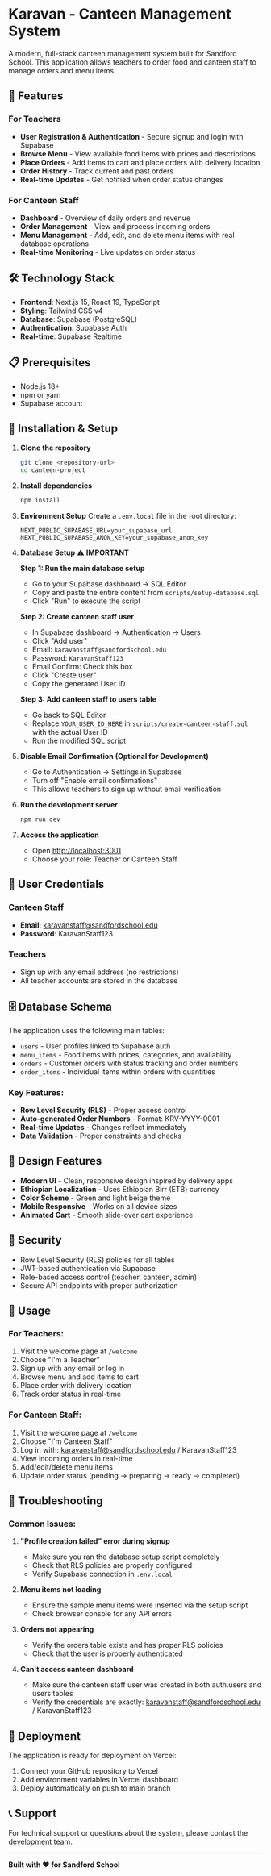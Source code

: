 # Karavan - Canteen Management System

A modern, full-stack canteen management system built for Sandford School. This application allows teachers to order food and canteen staff to manage orders and menu items.

## 🚀 Features

### For Teachers
- **User Registration & Authentication** - Secure signup and login with Supabase
- **Browse Menu** - View available food items with prices and descriptions
- **Place Orders** - Add items to cart and place orders with delivery location
- **Order History** - Track current and past orders
- **Real-time Updates** - Get notified when order status changes

### For Canteen Staff
- **Dashboard** - Overview of daily orders and revenue
- **Order Management** - View and process incoming orders
- **Menu Management** - Add, edit, and delete menu items with real database operations
- **Real-time Monitoring** - Live updates on order status

## 🛠️ Technology Stack

- **Frontend**: Next.js 15, React 19, TypeScript
- **Styling**: Tailwind CSS v4
- **Database**: Supabase (PostgreSQL)
- **Authentication**: Supabase Auth
- **Real-time**: Supabase Realtime

## 📋 Prerequisites

- Node.js 18+ 
- npm or yarn
- Supabase account

## 🔧 Installation & Setup

1. **Clone the repository**
   ```bash
   git clone <repository-url>
   cd canteen-project
   ```

2. **Install dependencies**
   ```bash
   npm install
   ```

3. **Environment Setup**
   Create a `.env.local` file in the root directory:
   ```env
   NEXT_PUBLIC_SUPABASE_URL=your_supabase_url
   NEXT_PUBLIC_SUPABASE_ANON_KEY=your_supabase_anon_key
   ```

4. **Database Setup** ⚠️ **IMPORTANT**
   
   **Step 1: Run the main database setup**
   - Go to your Supabase dashboard → SQL Editor
   - Copy and paste the entire content from `scripts/setup-database.sql`
   - Click "Run" to execute the script
   
   **Step 2: Create canteen staff user**
   - In Supabase dashboard → Authentication → Users
   - Click "Add user"
   - Email: `karavanstaff@sandfordschool.edu`
   - Password: `KaravanStaff123`
   - Email Confirm: Check this box
   - Click "Create user"
   - Copy the generated User ID
   
   **Step 3: Add canteen staff to users table**
   - Go back to SQL Editor
   - Replace `YOUR_USER_ID_HERE` in `scripts/create-canteen-staff.sql` with the actual User ID
   - Run the modified SQL script

5. **Disable Email Confirmation (Optional for Development)**
   - Go to Authentication → Settings in Supabase
   - Turn off "Enable email confirmations"
   - This allows teachers to sign up without email verification

6. **Run the development server**
   ```bash
   npm run dev
   ```

7. **Access the application**
   - Open [http://localhost:3001](http://localhost:3001)
   - Choose your role: Teacher or Canteen Staff

## 👥 User Credentials

### Canteen Staff
- **Email**: karavanstaff@sandfordschool.edu
- **Password**: KaravanStaff123

### Teachers
- Sign up with any email address (no restrictions)
- All teacher accounts are stored in the database

## 🗄️ Database Schema

The application uses the following main tables:
- `users` - User profiles linked to Supabase auth
- `menu_items` - Food items with prices, categories, and availability
- `orders` - Customer orders with status tracking and order numbers
- `order_items` - Individual items within orders with quantities

### Key Features:
- **Row Level Security (RLS)** - Proper access control
- **Auto-generated Order Numbers** - Format: KRV-YYYY-0001
- **Real-time Updates** - Changes reflect immediately
- **Data Validation** - Proper constraints and checks

## 🎨 Design Features

- **Modern UI** - Clean, responsive design inspired by delivery apps
- **Ethiopian Localization** - Uses Ethiopian Birr (ETB) currency
- **Color Scheme** - Green and light beige theme
- **Mobile Responsive** - Works on all device sizes
- **Animated Cart** - Smooth slide-over cart experience

## 🔐 Security

- Row Level Security (RLS) policies for all tables
- JWT-based authentication via Supabase
- Role-based access control (teacher, canteen, admin)
- Secure API endpoints with proper authorization

## 📱 Usage

### For Teachers:
1. Visit the welcome page at `/welcome`
2. Choose "I'm a Teacher"
3. Sign up with any email or log in
4. Browse menu and add items to cart
5. Place order with delivery location
6. Track order status in real-time

### For Canteen Staff:
1. Visit the welcome page at `/welcome`
2. Choose "I'm Canteen Staff"
3. Log in with: karavanstaff@sandfordschool.edu / KaravanStaff123
4. View incoming orders in real-time
5. Add/edit/delete menu items
6. Update order status (pending → preparing → ready → completed)

## 🔧 Troubleshooting

### Common Issues:

1. **"Profile creation failed" error during signup**
   - Make sure you ran the database setup script completely
   - Check that RLS policies are properly configured
   - Verify Supabase connection in `.env.local`

2. **Menu items not loading**
   - Ensure the sample menu items were inserted via the setup script
   - Check browser console for any API errors

3. **Orders not appearing**
   - Verify the orders table exists and has proper RLS policies
   - Check that the user is properly authenticated

4. **Can't access canteen dashboard**
   - Make sure the canteen staff user was created in both auth.users and users tables
   - Verify the credentials are exactly: karavanstaff@sandfordschool.edu / KaravanStaff123

## 🚀 Deployment

The application is ready for deployment on Vercel:

1. Connect your GitHub repository to Vercel
2. Add environment variables in Vercel dashboard
3. Deploy automatically on push to main branch

## 📞 Support

For technical support or questions about the system, please contact the development team.

---

**Built with ❤️ for Sandford School**
